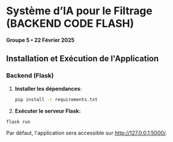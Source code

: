 # **Système d’IA pour le Filtrage (BACKEND CODE FLASH)**  
**Groupe 5 • 22 Février 2025**

## Installation et Exécution de l'Application

### Backend (Flask)

1. **Installer les dépendances**:
   ```bash
   pip install -r requirements.txt
   ```
2. **Exécuter le serveur Flask:**
  ```bash
  flask run
  ```
  Par défaut, l'application sera accessible sur http://127.0.0.1:5000/.
